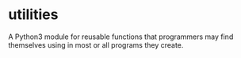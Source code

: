 # utilities
A Python3 module for reusable functions that programmers may find themselves using in most or all programs they create.
